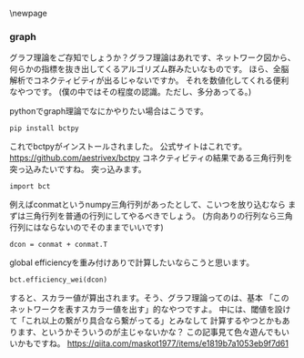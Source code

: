 
\newpage
### graph

グラフ理論をご存知でしょうか？グラフ理論はあれです、ネットワーク図から、
何らかの指標を抜き出してくるアルゴリズム群みたいなものです。
ほら、全脳解析でコネクティビティが出るじゃないですか。
それを数値化してくれる便利なやつです。
(僕の中ではその程度の認識。ただし、多分あってる。)

pythonでgraph理論でなにかやりたい場合はこうです。

```{frame=single}
pip install bctpy
```
これでbctpyがインストールされました。
公式サイトはこれです。
https://github.com/aestrivex/bctpy
コネクティビティの結果である三角行列を突っ込みたいですね。
突っ込みます。

```{frame=single}
import bct
```

例えばconmatというnumpy三角行列があったとして、こいつを放り込むなら
まずは三角行列を普通の行列にしてやるべきでしょう。
(方向ありの行列なら三角行列にはならないのでそのままでいいです)

```{frame=single}
dcon = conmat + conmat.T
```

global efficiencyを重み付けありで計算したいならこうと思います。

```{frame=single}
bct.efficiency_wei(dcon)
```
すると、スカラー値が算出されます。そう、グラフ理論ってのは、基本
「このネットワークを表すスカラー値を出す」的なやつですよ。
中には、閾値を設けて「これ以上の繋がり具合なら繋がってる」とみなして
計算するやつとかもあります、というかそういうのが主じゃないかな？
この記事見て色々遊んでもいいかもですね。
https://qiita.com/maskot1977/items/e1819b7a1053eb9f7d61
